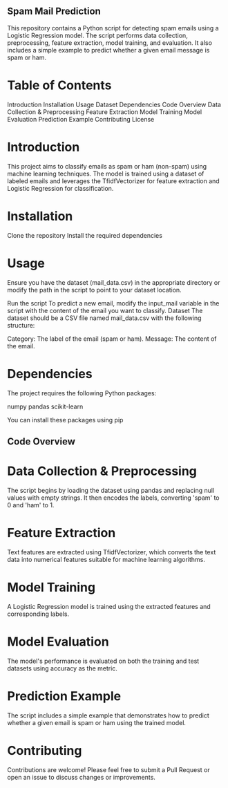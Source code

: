 ## Spam Mail Prediction
This repository contains a Python script for detecting spam emails using a Logistic Regression model. The script performs data collection, preprocessing, feature extraction, model training, and evaluation. It also includes a simple example to predict whether a given email message is spam or ham.

# Table of Contents
Introduction
Installation
Usage
Dataset
Dependencies
Code Overview
  Data Collection & Preprocessing
  Feature Extraction
  Model Training
  Model Evaluation
  Prediction Example
Contributing
License
# Introduction
This project aims to classify emails as spam or ham (non-spam) using machine learning techniques. The model is trained using a dataset of labeled emails and leverages the TfidfVectorizer for feature extraction and Logistic Regression for classification.

# Installation
Clone the repository
Install the required dependencies

# Usage
Ensure you have the dataset (mail_data.csv) in the appropriate directory or modify the path in the script to point to your dataset location.

Run the script
To predict a new email, modify the input_mail variable in the script with the content of the email you want to classify.
Dataset
The dataset should be a CSV file named mail_data.csv with the following structure:

Category: The label of the email (spam or ham).
Message: The content of the email.

# Dependencies
The project requires the following Python packages:

numpy
pandas
scikit-learn

You can install these packages using pip

## Code Overview
# Data Collection & Preprocessing
The script begins by loading the dataset using pandas and replacing null values with empty strings. It then encodes the labels, converting 'spam' to 0 and 'ham' to 1.

# Feature Extraction
Text features are extracted using TfidfVectorizer, which converts the text data into numerical features suitable for machine learning algorithms.

# Model Training
A Logistic Regression model is trained using the extracted features and corresponding labels.

# Model Evaluation
The model's performance is evaluated on both the training and test datasets using accuracy as the metric.

# Prediction Example
The script includes a simple example that demonstrates how to predict whether a given email is spam or ham using the trained model.

# Contributing
Contributions are welcome! Please feel free to submit a Pull Request or open an issue to discuss changes or improvements.
